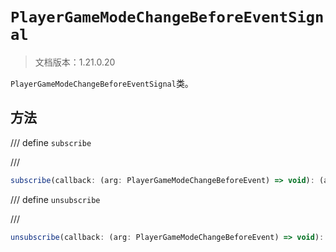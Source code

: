 # `PlayerGameModeChangeBeforeEventSignal`

> 文档版本：1.21.0.20

`PlayerGameModeChangeBeforeEventSignal`类。

## 方法

/// define
`subscribe`


///

```js
subscribe(callback: (arg: PlayerGameModeChangeBeforeEvent) => void): (arg: PlayerGameModeChangeBeforeEvent) => void
```


/// define
`unsubscribe`


///

```js
unsubscribe(callback: (arg: PlayerGameModeChangeBeforeEvent) => void): void
```

